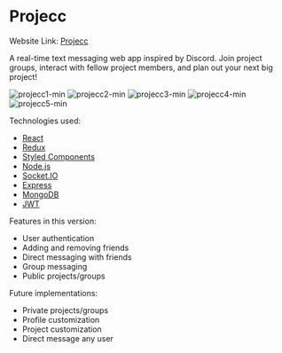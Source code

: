 # Projecc

Website Link: [Projecc](https://projecc-ce68769a9813.herokuapp.com)

A real-time text messaging web app inspired by Discord. Join project groups, interact with fellow project members, and plan out your next big project!

![projecc1-min](https://github.com/afutofu/projecc/assets/37662909/b2018217-38b7-423c-8291-000317f69fa5)
![projecc2-min](https://github.com/afutofu/projecc/assets/37662909/85a51876-2c4c-4b21-8ca2-7b477b8f25ee)
![projecc3-min](https://github.com/afutofu/projecc/assets/37662909/50eaf3ed-80e3-4189-b7fa-ac22b84f530a)
![projecc4-min](https://github.com/afutofu/projecc/assets/37662909/53e33768-c135-447f-93de-4dbd6c16da17)
![projecc5-min](https://github.com/afutofu/projecc/assets/37662909/fbbf99e8-849e-43ec-a7ce-26c9816a5eeb)


Technologies used:

- [React](https://reactjs.org/)
- [Redux](https://redux.js.org/)
- [Styled Components](https://styled-components.com/)
- [Node.js](https://nodejs.org/en/)
- [Socket.IO](https://socket.io/)
- [Express](https://expressjs.com/)
- [MongoDB](https://www.mongodb.com/)
- [JWT](https://en.wikipedia.org/wiki/JSON_Web_Token)

Features in this version:

- User authentication
- Adding and removing friends
- Direct messaging with friends
- Group messaging
- Public projects/groups

Future implementations:

- Private projects/groups
- Profile customization
- Project customization
- Direct message any user
